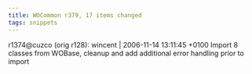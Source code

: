 ```yaml
---
title: WOCommon r379, 17 items changed
tags: snippets
---
```


r1374@cuzco (orig r128): wincent | 2006-11-14 13:11:45 +0100 Import 8 classes from WOBase, cleanup and add additional error handling prior to import
